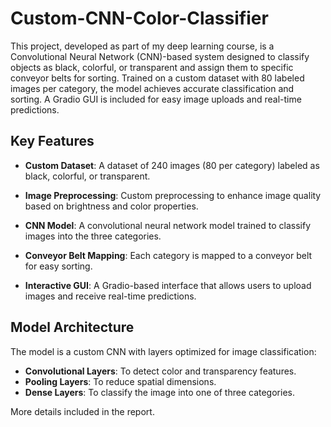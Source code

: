 # Custom-CNN-Color-Classifier
This project, developed as part of my deep learning course, is a Convolutional Neural Network (CNN)-based system designed to classify objects as black, colorful, or transparent and assign them to specific conveyor belts for sorting. Trained on a custom dataset with 80 labeled images per category, the model achieves accurate classification and sorting. A Gradio GUI is included for easy image uploads and real-time predictions.

## Key Features
* **Custom Dataset**: A dataset of 240 images (80 per category) labeled as black, colorful, or transparent.

* **Image Preprocessing**: Custom preprocessing to enhance image quality based on brightness and color properties.

* **CNN Model**: A convolutional neural network model trained to classify images into the three categories.

* **Conveyor Belt Mapping**: Each category is mapped to a conveyor belt for easy sorting.

* **Interactive GUI**: A Gradio-based interface that allows users to upload images and receive real-time predictions.

  
## Model Architecture
The model is a custom CNN with layers optimized for image classification:
* **Convolutional Layers**: To detect color and transparency features.
* **Pooling Layers**: To reduce spatial dimensions.
* **Dense Layers**: To classify the image into one of three categories.

More details included in the report. 
